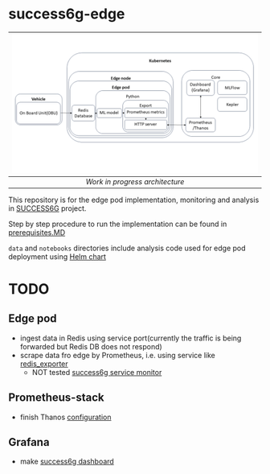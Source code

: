# success6g-edge

| ![Work_in_progress_architecture](img/success6g_edge_architecture.png "Work in progress architecture") |
| :---------------------------------------------------------------------------------------------------: |
|                                    *Work in progress architecture*                                    |

This repository is for the edge pod implementation, monitoring and analysis in [SUCCESS6G](https://success-6g-project.cttc.es/) project.

Step by step procedure to run the implementation can be found in [prerequisites.MD](https://github.com/5uperpalo/success6g-edge/prerequisites.MD)

`data` and `notebooks` directories include analysis code used for edge pod deployment using [Helm chart](https://github.com/5uperpalo/success6g-edge-helm-chart)

# TODO

## Edge pod
* ingest data in Redis using service port(currently the traffic is being forwarded but Redis DB does not respond)
* scrape data fro edge by Prometheus, i.e. using service like [redis_exporter](https://github.com/5uperpalo/success6g-edge/configs/prometheus_kepler_service_monitor.yaml)
  * NOT tested [success6g service monitor](https://github.com/5uperpalo/success6g-edge/prometheus_success6g_edge_service_monitor.yaml)

## Prometheus-stack
* finish Thanos [configuration](https://github.com/5uperpalo/success6g-edge/configs/prometheus_stack.yaml)

## Grafana
* make [success6g dashboard](https://github.com/5uperpalo/success6g-edge/configs/success6g_dashboard.json)
